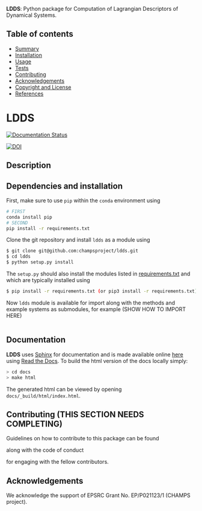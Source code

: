 **LDDS**: Python package for Computation of Lagrangian Descriptors of Dynamical Systems.

## Table of contents
  -   [Summary](#summary)
  -   [Installation](#installation)
  -   [Usage](#usage)
  -   [Tests](#tests)
  -   [Contributing](#contributing)
  -   [Acknowledgements](#acknowledgements)
  -   [Copyright and License](#copyright-and-license)
  -   [References](#references)

LDDS
====

[![Documentation Status](https://readthedocs.org/projects/ldds/badge/?version=latest)](https://ldds.readthedocs.io/en/latest/?badge=latest)

[![DOI](linktoZenodorepo.svg)](linktoZenodo)


## Description



## Dependencies and installation

First, make sure to use `pip` within the `conda` environment using

```bash
# FIRST
conda install pip
# SECOND
pip install -r requirements.txt
```

Clone the git repository and install `ldds` as a module using

``` bash
$ git clone git@github.com:champsproject/ldds.git
$ cd ldds
$ python setup.py install
```

The `setup.py` should also install the modules listed in
[requirements.txt](https://github.com/champsproject/ldds/blob/develop/requirements.txt)
and which are typically installed using

``` bash
$ pip install -r requirements.txt (or pip3 install -r requirements.txt)
```

Now `ldds` module is available for import along with the methods and
example systems as submodules, for example (SHOW HOW TO IMPORT HERE)

``` python


```

## Documentation

**LDDS** uses [Sphinx](http://www.sphinx-doc.org/en/stable/) for documentation and is made available online [here](https://ldds.readthedocs.io/en/latest/?badge=latest#) using [Read the Docs](https://readthedocs.org/). To build the html version of the docs locally simply:

```bash
> cd docs
> make html
```

The generated html can be viewed by opening `docs/_build/html/index.html`.



## Contributing (THIS SECTION NEEDS COMPLETING)

Guidelines on how to contribute to this package can be found

along with the code of conduct

for engaging with the fellow contributors.



Acknowledgements
----------------

We acknowledge the support of EPSRC Grant No. EP/P021123/1 (CHAMPS project). 
